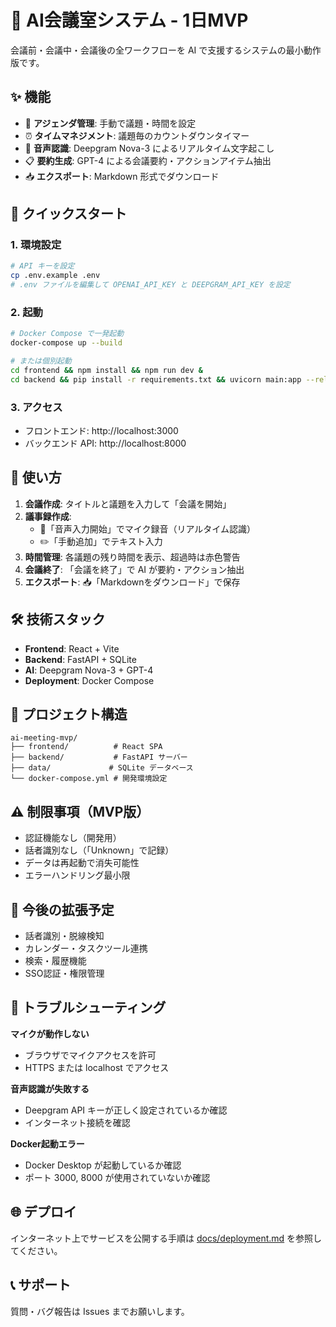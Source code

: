 # 🎯 AI会議室システム - 1日MVP

会議前・会議中・会議後の全ワークフローを AI で支援するシステムの最小動作版です。

## ✨ 機能

- 📝 **アジェンダ管理**: 手動で議題・時間を設定
- ⏰ **タイムマネジメント**: 議題毎のカウントダウンタイマー
- 🎤 **音声認識**: Deepgram Nova-3 によるリアルタイム文字起こし
- 📋 **要約生成**: GPT-4 による会議要約・アクションアイテム抽出
- 📥 **エクスポート**: Markdown 形式でダウンロード

## 🚀 クイックスタート

### 1. 環境設定
```bash
# API キーを設定
cp .env.example .env
# .env ファイルを編集して OPENAI_API_KEY と DEEPGRAM_API_KEY を設定
```

### 2. 起動
```bash
# Docker Compose で一発起動
docker-compose up --build

# または個別起動
cd frontend && npm install && npm run dev &
cd backend && pip install -r requirements.txt && uvicorn main:app --reload
```

### 3. アクセス
- フロントエンド: http://localhost:3000
- バックエンド API: http://localhost:8000

## 📱 使い方

1. **会議作成**: タイトルと議題を入力して「会議を開始」
2. **議事録作成**: 
   - 🎤「音声入力開始」でマイク録音（リアルタイム認識）
   - ✏️「手動追加」でテキスト入力
3. **時間管理**: 各議題の残り時間を表示、超過時は赤色警告
4. **会議終了**: 「会議を終了」で AI が要約・アクション抽出
5. **エクスポート**: 📥「Markdownをダウンロード」で保存

## 🛠️ 技術スタック

- **Frontend**: React + Vite
- **Backend**: FastAPI + SQLite
- **AI**: Deepgram Nova-3 + GPT-4
- **Deployment**: Docker Compose

## 📁 プロジェクト構造

```
ai-meeting-mvp/
├── frontend/          # React SPA
├── backend/           # FastAPI サーバー
├── data/             # SQLite データベース
└── docker-compose.yml # 開発環境設定
```

## ⚠️ 制限事項（MVP版）

- 認証機能なし（開発用）
- 話者識別なし（「Unknown」で記録）
- データは再起動で消失可能性
- エラーハンドリング最小限

## 🔄 今後の拡張予定

- 話者識別・脱線検知
- カレンダー・タスクツール連携
- 検索・履歴機能
- SSO認証・権限管理

## 🐛 トラブルシューティング

**マイクが動作しない**
- ブラウザでマイクアクセスを許可
- HTTPS または localhost でアクセス

**音声認識が失敗する**
- Deepgram API キーが正しく設定されているか確認
- インターネット接続を確認

**Docker起動エラー**
- Docker Desktop が起動しているか確認
- ポート 3000, 8000 が使用されていないか確認

## 🌐 デプロイ

インターネット上でサービスを公開する手順は [docs/deployment.md](docs/deployment.md) を参照してください。

## 📞 サポート

質問・バグ報告は Issues までお願いします。
